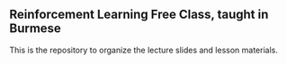 ## Reinforcement Learning Free Class, taught in Burmese

This is the repository to organize the lecture slides and lesson materials.
